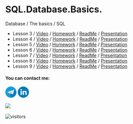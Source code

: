 # SQL.Database.Basics.
Database / The basics / SQL

+ Lesson 3 / [Video]() / [Homework](https://github.com/Mybono/SQL.Database.Basics./blob/main/lesson3.md) / [ReadMe]() / [Presentation]()
+ Lesson 4 / [Video]() / [Homework](https://github.com/Mybono/SQL.Database.Basics./blob/main/lesson4.md) / [ReadMe]() / [Presentation]()
+ Lesson 5 / [Video]() / [Homework](https://github.com/Mybono/SQL.Database.Basics./blob/main/lesson5.md) / [ReadMe]() / [Presentation]()
+ Lesson 6 / [Video](https://youtu.be/fsEur5eIGN4) / [Homework](https://github.com/Mybono/SQL.Database.Basics./blob/main/lesson6.md) / [ReadMe]() / [Presentation]()
+ Lesson 7 / [Video]() / [Homework]() / [ReadMe]() / [Presentation]()
+ Lesson 8 / [Video]() / [Homework]() / [ReadMe]() / [Presentation]()
+ Lesson 9 / [Video]() / [Homework]() / [ReadMe]() / [Presentation]()



#### You can contact me:
[![telegram][logotelegram]][telegram]
[![linkedin][logolinkedin]][linkedin]

![]( "wp")

![visitors](https://visitor-badge.glitch.me/badge?page_id=https://github.com/Mybono/SQL.Database.Basics)


[telegram]: https://t.me/def4get
[logotelegram]: https://github.com/Mybono/Mybono/blob/main/assets/telegran%2035%20px.png
[linkedin]: http://linkedin.com/def-say-hello
[logolinkedin]: https://github.com/Mybono/Mybono/blob/main/assets/linedin%2035px.png
[linkedin]: https://github.com/Mybono/Mybono/blob/main/assets/linkedin.png
